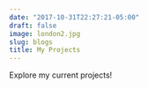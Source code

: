 ```yaml
---
date: "2017-10-31T22:27:21-05:00"
draft: false
image: london2.jpg
slug: blogs
title: My Projects
---
```


Explore my current projects! 